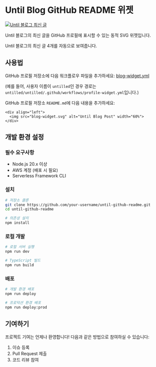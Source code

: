 # Until Blog GitHub README 위젯

[![Until 블로그 최신 글](https://ryc04otowj.execute-api.ap-northeast-2.amazonaws.com/blog-posts-svg?username=octoping)](https://until.blog/@octoping)

Until 블로그의 최신 글을 GitHub 프로필에 표시할 수 있는 동적 SVG 위젯입니다.

Until 블로그의 최신 글 4개를 자동으로 보여줍니다.

## 사용법

GitHub 프로필 저장소에 다음 워크플로우 파일을 추가하세요:
[blog-widget.yml](https://github.com/untilled/until-github-readme/tree/main/.github/workflows/profile-widget.yml)

(예를 들어, 사용자 이름이 `untilled`인 경우 경로는 `untilled/untilled/.github/workflows/profile-widget.yml`입니다.)

GitHub 프로필 저장소 `README.md`에 다음 내용을 추가하세요:
```
<div align="left">
  <img src="blog-widget.svg" alt="Until Blog Post" width="60%">
</div>

```

## 개발 환경 설정

### 필수 요구사항

- Node.js 20.x 이상
- AWS 계정 (배포 시 필요)
- Serverless Framework CLI

### 설치

```bash
# 저장소 클론
git clone https://github.com/your-username/until-github-readme.git
cd until-github-readme

# 의존성 설치
npm install
```

### 로컬 개발

```bash
# 로컬 서버 실행
npm run dev

# TypeScript 빌드
npm run build
```

### 배포

```bash
# 개발 환경 배포
npm run deploy

# 프로덕션 환경 배포
npm run deploy:prod
```

## 기여하기

프로젝트 기여는 언제나 환영합니다! 다음과 같은 방법으로 참여하실 수 있습니다:

1. 이슈 등록
2. Pull Request 제출
3. 코드 리뷰 참여
